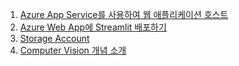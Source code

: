 1. [Azure App Service를 사용하여 웹 애플리케이션 호스트](https://learn.microsoft.com/ko-kr/training/modules/host-a-web-app-with-azure-app-service/)
2. [Azure Web App에 Streamlit 배포하기](02.streamlit_deployment.md)
3. [Storage Account](https://learn.microsoft.com/ko-kr/training/paths/az-104-manage-storage/)
4. [Computer Vision 개념 소개](https://learn.microsoft.com/ko-kr/training/modules/introduction-computer-vision/)
